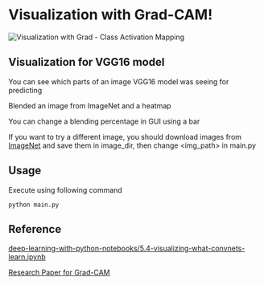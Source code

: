 # Visualization with Grad-CAM!
![Visualization with Grad - Class Activation Mapping](https://user-images.githubusercontent.com/51239551/66256468-69541080-e78e-11e9-8244-636093c7721c.png)

## Visualization for VGG16 model
You can see which parts of an image VGG16 model was seeing for predicting

Blended an image from ImageNet and a heatmap

You can change a blending percentage in GUI using a bar

If you want to try a different image, you should download images from [ImageNet](http://www.image-net.org/) and save them in image_dir, then change <img_path> in main.py

## Usage
Execute using following command

```python main.py```

## Reference
[deep-learning-with-python-notebooks/5.4-visualizing-what-convnets-learn.ipynb](https://github.com/fchollet/deep-learning-with-python-notebooks/blob/master/5.4-visualizing-what-convnets-learn.ipynb)

[Research Paper for Grad-CAM](https://arxiv.org/pdf/1610.02391.pdf)
